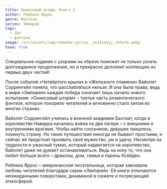 ```yaml
---
title: Ониксовый шторм. Книга 3
author: Ребекка Яррос
genre: Фэнтези
series: Эмпирей
tags:
  - 18+
  - фэнтези
image: /src/assets/img/rebekka_yarros__oniksovyj_shtorm.webp
have: true
---
```

Специальное издание с узорами на обрезе поможет не только узнать долгожданное продолжение, но и прекрасно дополнит коллекцию из первых двух частей!

После событий «Четвёртого крыла» и «Железного пламени» Вайолет Сорренгейл поняла, что расслабляться нельзя. И она была права, ведь в мире «Эмпирея» каждая победа означает лишь начало нового испытания. «Ониксовый шторм» – третья часть романтического фэнтези, которое покорило читателей и мгновенно стало хитом во многих странах.

Вайолет Сорренгейл училась в военной академии Басгиат, когда в королевстве Наварра началась война на два лагеря – с внешними и внутренними врагами. Чтобы найти союзников, девушке пришлось покинуть страну. Но такие путешествия никогда не бывают простыми, и сейчас ей предстоит проявить своё мужество, ум и удачу. Несмотря на трудности и ужасный туман, который надвигается на королевство, Вайолет даже не думает останавливаться. Ведь на кону то, что она любит больше всего – драконы, дом, семья и парень Ксейден.

Ребекка Яррос – американская писательница, которая завоевала любовь читателей благодаря серии «Эмпирей». Её книги отличаются неожиданными поворотами, динамикой в сюжете и потрясающей атмосферой.
